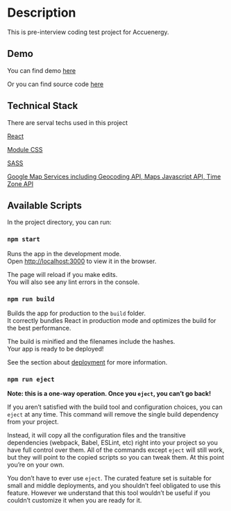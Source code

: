 # Description

This is pre-interview coding test project for Accuenergy.

## Demo

You can find demo [here](https://linxuan-chen.github.io/accuenergy-coding-test/)

Or you can find source code [here](https://github.com/Linxuan-Chen/accuenergy-coding-test/tree/master)

## Technical Stack

There are serval techs used in this project

[React](https://reactjs.org/)

[Module CSS](https://github.com/css-modules/css-modules)

[SASS](https://sass-lang.com/)

[Google Map Services including Geocoding API, Maps Javascript API, Time Zone API](https://cloud.google.com/maps-platform/?utm_source=google&utm_medium=cpc&utm_campaign=FY18-Q2-global-demandgen-paidsearchonnetworkhouseads-cs-maps_contactsal_saf&utm_content=text-ad-none-none-DEV_c-CRE_274433407138-ADGP_Hybrid%20%7C%20AW%20SEM%20%7C%20BKWS%20~%20Google%20Maps%20API-KWID_43700033921822009-aud-581578347266%3Akwd-12582961063-userloc_9061024&utm_term=KW_google%20maps%20apis-ST_google%20maps%20apis&gclid=Cj0KCQiAh4j-BRCsARIsAGeV12D67OdqfQoIqfwvyeoU8U5yCGU-HZLsDVJEjI96cTREqU4C6hV3z_8aAjg1EALw_wcB)

## Available Scripts

In the project directory, you can run:

### `npm start`

Runs the app in the development mode.\
Open [http://localhost:3000](http://localhost:3000) to view it in the browser.

The page will reload if you make edits.\
You will also see any lint errors in the console.

### `npm run build`

Builds the app for production to the `build` folder.\
It correctly bundles React in production mode and optimizes the build for the best performance.

The build is minified and the filenames include the hashes.\
Your app is ready to be deployed!

See the section about [deployment](https://facebook.github.io/create-react-app/docs/deployment) for more information.

### `npm run eject`

**Note: this is a one-way operation. Once you `eject`, you can’t go back!**

If you aren’t satisfied with the build tool and configuration choices, you can `eject` at any time. This command will remove the single build dependency from your project.

Instead, it will copy all the configuration files and the transitive dependencies (webpack, Babel, ESLint, etc) right into your project so you have full control over them. All of the commands except `eject` will still work, but they will point to the copied scripts so you can tweak them. At this point you’re on your own.

You don’t have to ever use `eject`. The curated feature set is suitable for small and middle deployments, and you shouldn’t feel obligated to use this feature. However we understand that this tool wouldn’t be useful if you couldn’t customize it when you are ready for it.
